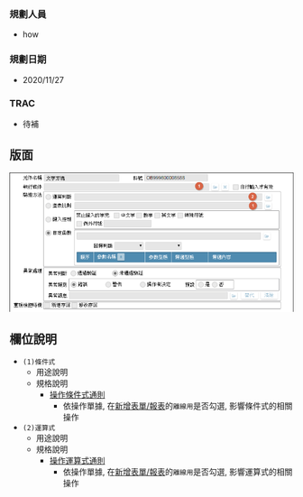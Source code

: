 ### <div id="user">規劃人員</div>
* how

### <div id="updatedate">規劃日期</div>
* 2020/11/27

### <div id="trac">TRAC</div>
* <ps>待補</ps> 

## <div id="layout">版面</div>
![pic][image_OAValidate]

## <div id="object-desc">欄位說明</div>
* `(1)條件式`
    * 用途說明
    * 規格說明
        * [操作條件式通則][link_ruledialog1]
            * 依操作單據, 在[新增表單/報表][link_AddFormReport]的`離線用`是否勾選, 影響條件式的相關操作
* `(2)運算式`
    * 用途說明
    * 規格說明
        * [操作運算式通則][link_ruledialog18]
            * 依操作單據, 在[新增表單/報表][link_AddFormReport]的`離線用`是否勾選, 影響運算式的相關操作

<!-- 圖片 -->
[image_OAValidate]:attachment/OAValidate.png

<!-- 超連結 -->
[link_ruledialog1]:/8.10.0/IDE/Specification/RulesDialog/README#ruledialog1 "共用通則_開啟單據/操作條件式通則"
[link_ruledialog18]:/8.10.0/IDE/Specification/RulesDialog/README#ruledialog18 "共用通則_開啟單據/操作運算式通則"
[link_AddFormReport]:../Home/AddFormReport "新增表單/報表"
